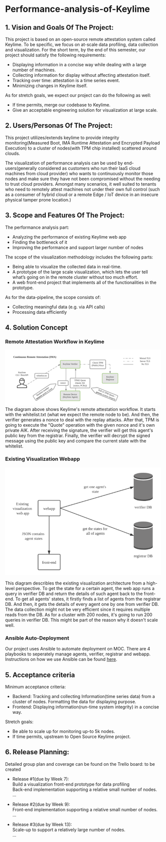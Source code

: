 # Performance-analysis-of-Keylime

## 1. Vision and Goals Of The Project:

This project is based on an open-source remote attestation system called Keylime. To be specific, we focus on at-scale data profiling, data collection and visualization. For the short term, by the end of this semester, our project should satisfy the following requirements:

- Displaying information in a concise way while dealing with a large number of machines.
- Collecting information for display without affecting attestation itself.
- Tracking over time: attestation is a time series event.
- Minimizing changes in Keylime itself.

As for stretch goals, we expect our project can do the following as well:

- If time permits, merge our codebase to Keylime.
- Give an acceptable engineering solution for visualization at large scale.

## 2. Users/Personas Of The Project:

This project utilizes/extends keylime to provide integrity monitoring(Measured Boot, IMA Runtime Attestation and Encrypted Payload Execution) to a cluster of nodes(with TPM chip installed) scattered around clouds. 

The visualization of performance analysis can be used by end-users(generally considered as customers who run their IaaS cloud machines from cloud provider) who wants to continuously monitor those nodes and make sure they have not been compromised without the needing to trust cloud providers. Amongst many scenarios, it well suited to tenants who need to remotely attest machines not under their own full control (such as a consumer of hybrid cloud or a remote Edge / IoT device in an insecure physical tamper prone location.)

## 3. Scope and Features Of The Project:

The performance analysis part:

- Analyzing the performance of existing Keylime web app
- Finding the bottleneck of it
- Improving the performance and support larger number of nodes

The scope of the visualization methodology includes the following parts:

- Being able to visualize the collected data in real-time.
- A prototype of the large scale visualization, which lets the user tell what’s going on in the remote cluster without too much effort.
- A web front-end project that implements all of the functionalities in the prototype.

As for the data-pipeline, the scope consists of:

- Collecting meaningful data (e.g. via API calls)
- Processing data efficiently 

## 4. Solution Concept

### Remote Attestation Workflow in Keylime

![Remote attestation workflow for Keylime](./imgs/Keylime_Remote_Attestation_Workflow.png)
The diagram above shows Keylime's remote attestation workflow. It starts with the whitelist.txt (what we expect the remote node to be). And then, the verifier generates a nonce to deal with the replay attacks. After that, TPM is going to execute the "Quote" operation with the given nonce and it's own private AIK. After receiving the signature, the verifier will get this agent's public key from the registrar. Finally, the verifier will decrypt the signed message using the public key and compare the current state with the whitelist.

### Existing Visualization Webapp

![alt text](./imgs/Keylime_Visualization.png 'Existing visualization architecture')

This diagram describles the existing visualization architecture from a high-level perspective. To get the state for a certain agent, the web app runs a query in verifier DB and return the details of such agent back to the front-end. To get all agents' states, it firstly finds a list of agents from the registrar DB. And then, it gets the details of every agent one by one from verifier DB. The data collection might not be very efficient since it requires multiple reads from the DB. As for a cluster with 200 nodes, it's going to run 200 queries in verifier DB. This might be part of the reason why it doesn't scale well.

### Ansible Auto-Deployment

Our project uses Ansible to automate deployment on MOC. There are 4 playbooks to seperately manage agents, verifier, registrar and webapp. Instructions on how we use Ansible can be found [here](https://github.com/FengqiQiao/keylime_ansible). 

## 5. Acceptance criteria

Minimum acceptance criteria:

- Backend: Tracking and collecting Information(time series data) from a cluster of nodes. Formatting the data for displaying purpose.
- Frontend: Displaying information(run-time system integrity) in a concise way.

Stretch goals:

- Be able to scale up for monitoring up-to 5k nodes.
- If time permits, upstream to Open Source Keylime project.

## 6. Release Planning:

Detailed group plan and coverage can be found on the Trello board: to be created

- Release #1(due by Week 7):  
   Build a visualization front-end prototype for data profiling  
   Back-end implementation supporting a relative small number of nodes.  
   ...

- Release #2(due by Week 9):  
  Front-end implementation supporting a relative small number of nodes.  
   ...

- Release #3(due by Week 13):  
  Scale-up to support a relatively large number of nodes.  
   ...
